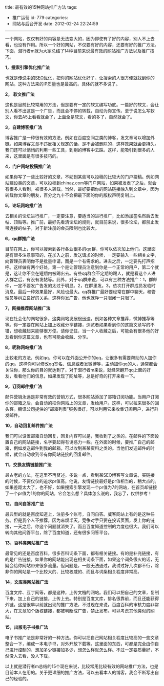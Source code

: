 title: 最有效的15种网站推广方法
tags:
  - 推广运营
id: 779
categories:
  - 网站与后台开发
date: 2012-02-24 22:24:59
---

一个网站，仅仅有好的内容是无法变大的，因为即使有了好的内容，别人不上去看，也没有作用。所以一个好的网站，不仅要有好的内容，还要有好的推广方法。下面，潜行者m就为大家总结了14种目前来说最有效的网站推广方法以及推广技巧。

**1，搜索引擎优化推广法**

也就是[传说中的SEO优化](http://www.qianxingzhem.com/post-tag/seo-2)，把你的网站优化好了，让搜索的人很方便就找到你的网站。这种方法来的IP质量也是最高的。具体的就不多说了。

**2， 软文推广法**

这也是目前比较常用的方法，但是要有一定的软文编写功底。一篇好的软文，会让别人看不出这是一个广告，而且会不停的转载，自动为你宣传。至于说怎么写软文，你去A5上看看就会了，上面全是软文，看的多了，自然就会了。

**3，自建博客推广法**

博客推广是一种很有效的方法，例如在百度空间之类的博客，发文章可以增加外链。如果博客文章不违反相关规定的话，是不会被删除的，这样效果就会更持久。我们还可以悄悄的利用一些工具，到别的博客中去踩。这样，能吸引到很多的人来，这里面是有很多技巧的。

**4，门户网站投稿推广法**

如果你写了一些比较好的文章，不妨到某些可以投稿的比较大的门户投稿。例如网站建设类的文章，可以投稿到chinaz.com等门户网站，如果被发表了之后，就会有很多人看到，被很多人转载。当然，最好要把你的网站链接融入到文章中，因为转载你文章的朋友，百分之九十不会把最下面的你的版权声明复制上。

**5，论坛网站推广法**

去相关的论坛进行推广，一定要注意，要适当的进行推广，比如添加签名然后去发帖、顶贴等。推广前，最好先看清论坛的规则，就目前来说，很多论坛，都禁止发带连接的帖子，对于新注册的会员限制也比较大。

**6，qq群推广法**

目前在网上，你可以搜索到各行各业很多的qq群，你可以依次加上他们。这里面是有很多注意事项的，在加入之前，发送请求的时候，一定要输入一些相关文字，向管理员表明你不是批量申请，而是一个有需求的。进去之后，一定要先打声招呼。这样做有两个好处，第一个是让管理员注意到你是一个正常的用户，第二个就是，这让你不会在短期内被踢出去。有些qq群会不定期的踢人，就是看这个人进入群之后，有没有发帖等。此外，对于qq群来说，可以有三种方法推广：1，群邮件，一定不要发广告发的太过于明显。2，在群里发。3，依次打开群成员发临时消息。最后一种效果最好，风险也最大。qq群推广最好要经常在群中聊天，和管理员等树立良好的关系，这样你发广告，他也就睁一只眼闭一只眼了。

**7，网摘推荐网站推广法**

现在社会化的网站很多，这类网站发展很迅速。例如各种文章推荐，微博推荐等等。你一定要在网站上加上收藏分享链接，浏览者如果看到你的这篇文章写的不错，想收藏起来能够很方便。请你记住，当一个人收藏之后，可能会有很多他的好友看到你这篇文章，也有可能会收藏、分享。

**8，昵称网站推广法**

比较老的方法，例如qq，你可以在外面公开你的qq，让很多有需要帮助的人加你的qq，这样你可以修改qq签名、信息或者发微博等，主动加你qq的人，通常都会关注你，那么你的目的就达到了。对于潜行者m来说，就经常翻开qq上面的好友，看看他们的信息，如果发现了网址等，总是好奇的打开来看一下。

**9，订阅邮件推广法**

邮件营销永远是非常有效的营销方式，很多网站添加了邮箱订阅功能。当用户订阅你的邮箱之后，会自动的把你网站上的文章，发给用户。这样，可以拉来很多的回头客。腾讯公司提供的“邮箱列表”服务很好，可以利用它来收集订阅用户，进行群发邮件。

**10，自动回复邮件推广法**

我们可以设置邮箱自动回复，回复内容可以是，我收到了之类的。在邮件的下面设置自己的网站链接，名字要起得有诱惑力一些。在外面的时候，要推广自己的邮箱，例如发送邮件到我的邮箱，可以收到某某资料之类的。当他们发送邮件的时候，就会自动收到带有你网站链接的回复邮件。

**11，交换友情链接推广法**

最古老的方法，在这里不再赘述。多说一点，看到某SEO博客写文章说，买链接的时候，不要仅仅的追求pr值高。他说，友情链接最好是pr值相当的，稍大点的。如果差距太大了，也不好，如果搜索引擎发现一个pr值为7的网站，在首页却链接了一个pr值为1的你的网站，它会怎么想？具体怎么说的，我忘了，仅供参考！

**12，自问自答推广法**

最典型的就是百度知道上，注册多个账号，自问自答。威客网站上有的是这种任务。但是我个人不推荐，因为麻烦半天，竞争对手只要在投诉页面，发上你的链接，一天之后，你这个问题就消失了。而且百度知道控制的力度也很大。我们可以转向其他问答平台，除了百度知道，还有很多问答平台。

**13，百科类网站推广法**

最常见的还是百度百科，很多百科词条下面，都有相关链接。有的是补充链接，有的是广告链接，如果你的网站能出现在相关词条下面，如果这个词条很火的话，无疑会给你网站带来很多流量。但问题是，一般无法通过，我试过好几次都不行，除非你的网站是一个比较大的、比较权威的、而且与词条相关程度非常高。

**14，文库类网站推广法**

百度文库、豆丁网等，都是这种，上传文档的网站。我们可以把自己的文章，复制下来，加上自己的链接，上传上去。特别是百度文库，排名很靠前，而且还能获得外链。这是很早以前就出现的推广方法，不过现在来说，百度百科的审核力度非常大，在文章加个版权链接，都被判断成广告，禁止发布。可以考虑其他类似的网站。

**15，出版电子书推广法**

电子书推广法是非常好的一种方法。你可以把自己网站相关程度比较高的一些文章整合一下，编成一本电子书，对外开放下载等。这里面的东西，可都是完全由你自己进行控制的，想加多少链接加多少，想怎么样就怎么样。不过一定要质量好，不然没人去看，没人下载。

以上就是潜行者m总结的15个现在来说，比较常用比较有效的网站推广方法，也是目前本人在用的。关于更详细的推广方法，可以去看本人的博客，我会不断写出自己的经验的。